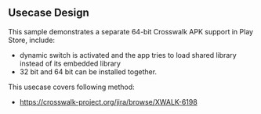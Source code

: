 ## Usecase Design

This sample demonstrates a separate 64-bit Crosswalk APK support in Play Store, include:

* dynamic switch is activated and the app tries to load shared library instead of its embedded library
* 32 bit and 64 bit can be installed together.

This usecase covers following method:

* https://crosswalk-project.org/jira/browse/XWALK-6198
